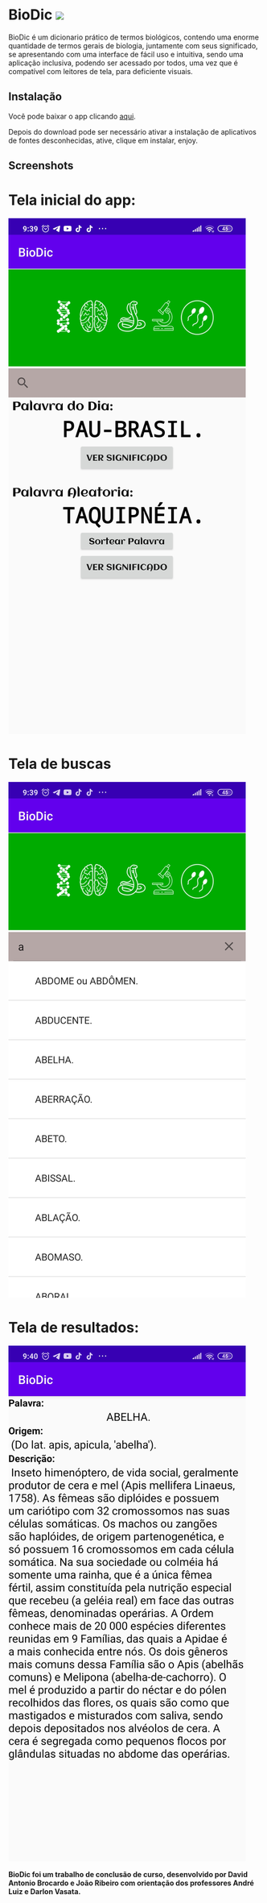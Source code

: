 # BioDic ![](https://i.imgur.com/fe85aVR.png)


BioDic é um dicionario prático de termos biológicos,  contendo uma enorme quantidade de termos gerais de biologia, juntamente com seus significado, se apresentando com uma interface de fácil uso e intuitiva, sendo uma aplicação inclusiva, podendo ser acessado por todos, uma vez que é compatível com leitores de tela, para deficiente visuais. 

Instalação
----

Você pode baixar o app clicando [aqui](https://github.com/biodic-dev/Biodic/blob/main/BioDic.apk?raw=true).


Depois do download pode ser necessário ativar a instalação de aplicativos de fontes desconhecidas, ative, clique em instalar, enjoy.  

Screenshots
----
# Tela inicial do app:

![Screenshot](https://raw.githubusercontent.com/biodic-dev/Biodic/main/.screenshots/inicio.jpg)

# Tela de buscas 

![Screenshot](https://raw.githubusercontent.com/biodic-dev/Biodic/main/.screenshots/pesquisa.jpg)

# Tela de resultados:

![Screenshot](https://raw.githubusercontent.com/biodic-dev/Biodic/main/.screenshots/resultado.jpg
)


**BioDic foi um trabalho de conclusão de curso, desenvolvido por David Antonio Brocardo e João Ribeiro com orientação dos professores André Luiz e Darlon Vasata.**